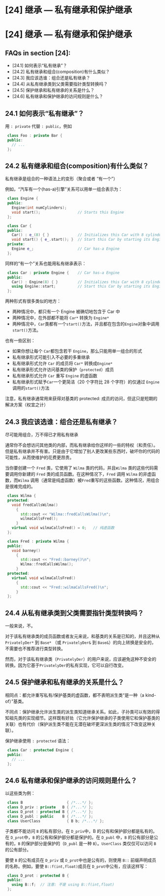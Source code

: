 # [24] 继承 — 私有继承和保护继承

# [24] 继承 — 私有继承和保护继承

## FAQs in section [24]:

*   [24.1] 如何表示“私有继承”？
*   [24.2] 私有继承和组合(composition)有什么类似？
*   [24.3] 我应该选谁：组合还是私有继承？
*   [24.4] 从私有继承类到父类需要指针类型转换吗？
*   [24.5] 保护继承和私有继承的关系是什么？
*   [24.6] 私有继承和保护继承的访问规则是什么？

## 24.1 如何表示“私有继承”？

用 `: private` 代替 `: public`，例如

```cpp
 class Foo : private Bar {
 public:
   // ...
 }; 
```

## 24.2 私有继承和组合(composition)有什么类似？

私有继承是组合的一种语法上的变形（聚合或者 “有一个”）

例如，“汽车有一个(has-a)引擎”关系可以用单一组合表示为：

```cpp
 class Engine {
 public:
   Engine(int numCylinders);
   void start();                 // Starts this Engine
 };

 class Car {
 public:
   Car() : e_(8) { }             // Initializes this Car with 8 cylinders
   void start() { e_.start(); }  // Start this Car by starting its Engine
 private:
   Engine e_;                    // Car has-a Engine
 }; 
```

同样的“有一个”关系也能用私有继承表示：

```cpp
 class Car : private Engine {    // Car has-a Engine
 public:
   Car() : Engine(8) { }         // Initializes this Car with 8 cylinders
   using Engine::start;          // Start this Car by starting its Engine
 }; 
```

两种形式有很多类似的地方：

*   两种情况中，都只有一个 Engine 被确切地包含于 Car 中
*   两种情况中，在外部都不能将 `Car*` 转换为 `Engine*`
*   两种情况中，`Car`类都有一个`start()`方法，并且都在包含的`Engine`对象中调用`start()`方法。

也有一些区别：

*   如果你想让每个 `Car`都包含若干 `Engine`，那么只能用单一组合的形式
*   私有继承形式可能引入不必要的多重继承
*   私有继承形式允许 `Car` 的成员将 `Car*` 转换成`Engine*`
*   私有继承形式允许访问基类的保护（`protected`）成员
*   私有继承形式允许 `Car` 重写 `Engine` 的虚函数
*   私有继承形式赋予`Car`一个更简洁（20 个字符比 28 个字符）的仅通过 `Engine`调用的`start()`方法

注意，私有继承通常用来获得对基类的 protected: 成员的访问，但这只是短期的解决方案（权宜之计）

## 24.3 我应该选谁：组合还是私有继承？

尽可能用组合，万不得已才用私有继承

通常你不会想访问其他类的内部，而私有继承给你这样的一些的特权（和责任）。但是私有继承并不有害。只是由于它增加了别人更改某些东西时，破坏你的代码的可能性，从而使维护的花费更昂贵。

当你要创建一个 `Fred` 类，它使用了 `Wilma` 类的代码，并且`Wilma` 类的这些代码需要调用你新建的 `Fred` 类的成员函数。在这种情况下，`Fred` 调用 `Wilma` 的非虚函数，而`Wilma` 调用（通常是纯虚函数）被`Fred`重写的这些函数。这种情况，用组合是很难完成的。

```cpp
 class Wilma {
 protected:
   void fredCallsWilma()
     {
       std::cout << "Wilma::fredCallsWilma()\n";
       wilmaCallsFred();
     }
   virtual void wilmaCallsFred() = 0;   // 纯虚函数
 };

 class Fred : private Wilma {
 public:
   void barney()
     {
       std::cout << "Fred::barney()\n";
       Wilma::fredCallsWilma();
     }
 protected:
   virtual void wilmaCallsFred()
     {
       std::cout << "Fred::wilmaCallsFred()\n";
     }
 }; 
```

## 24.4 从私有继承类到父类需要指针类型转换吗？

一般来说，不。

对于该私有继承类的成员函数或者友元来说，和基类的关系是已知的，并且这种从`PrivatelyDer*` 到 `Base*` （或 `PrivatelyDer&` 到 `Base&`）的向上转换是安全的，不需要也不推荐进行类型转换。

然而，对于该私有继承类（`PrivatelyDer`）的用户来说，应该避免这种不安全的转换。因为它基于`PrivatelyDer`的私有实现，它可以自行改变。

## 24.5 保护继承和私有继承的关系是什么？

相同点：都允许重写私有/保护基类的虚函数，都不表明派生类“是一种（a kind-of）”基类。

不同点：保护继承允许派生类的派生类知道继承关系。如此，子孙类可以有效的得知祖先类的实现细节。这样既有好处（它允许保护继承的子类使用它和保护基类的关联）也有代价（保护派生类不能在无潜在破坏更深派生类的情况下改变这种关联）。

保护继承使用 `: protected` 语法：

```cpp
 class Car : protected Engine {
 public:
   // ...
 }; 
```

## 24.6 私有继承和保护继承的访问规则是什么？

以这些类为例：

```cpp
 class B                    { /*...*/ };
 class D_priv : private   B { /*...*/ };
 class D_prot : protected B { /*...*/ };
 class D_publ : public    B { /*...*/ };
 class UserClass            { B b; /*...*/ }; 
```

子类都不能访问 `B` 的私有部分。在 `D_priv`中，B 的公有和保护部分都是私有的。在 `D_prot`中，`B` 的公有和保护部分都是保护的。在 `D_publ` 中，`B` 的公有部分是公有的，`B` 的保护部分是保护的（`D_publ` 是一种 `B`）。`UserClass` 类仅仅可以访问 `B` 的公有部分。

要使 `B` 的公有成员在 `D_priv` 或 `D_prot`中也是公有的，则使用 `B::` 前缀声明成员的名称。例如，要使 `B::f(int,float)`成员在 `D_prot`中公有，应该这样写：

```cpp
 class D_prot : protected B {
 public:
   using B::f;  // 注意: 不是 using B::f(int,float)
 }; 
```